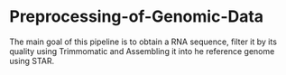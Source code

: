 # Preprocessing-of-Genomic-Data

The main goal of this pipeline is to obtain a RNA sequence, filter it by its quality using Trimmomatic and Assembling it into he reference genome using STAR.
